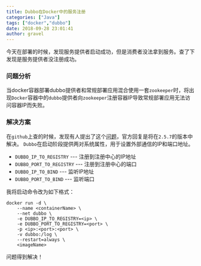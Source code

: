 ```yaml
---
title: Dubbo在Docker中的服务注册
categories: ["Java"]
tags: ["docker","dubbo"]
date: 2018-09-28 23:01:41 
author: gravel
---
```

今天在部署的时候，发现服务提供者启动成功，但是消费者没法拿到服务。查了下发现是服务提供者没注册成功。

<!--more-->

### 问题分析
当docker容器部署dubbo提供者和常规部署应用混合使用一套`zookeeper`时，将出现`Docker`容器中的`dubbo`提供者向`zookeeper`注册容器IP导致常规部署应用无法访问容器IP而失败。
### 解决方案
在`github`上查的时候，发现有人提出了这个[问题][1]，官方回复是将在`2.5.7`的版本中解决。
`Dubbo`在启动阶段提供两对系统属性，用于设置外部通信的IP和端口地址。

* `DUBBO_IP_TO_REGISTRY` --- 注册到注册中心的IP地址
* `DUBBO_PORT_TO_REGISTRY` --- 注册到注册中心的端口
* `DUBBO_IP_TO_BIND` --- 监听IP地址
* `DUBBO_PORT_TO_BIND` --- 监听端口

我将启动命令改为如下格式：
```
docker run -d \
    --name <containerName> \
    --net dubbo \
    -e DUBBO_IP_TO_REGISTRY=<ip> \
    -e DUBBO_PORT_TO_REGISTRY=<port> \
    -p <ip>:<port>:<port> \
    -v dubbo:/log \
    --restart=always \
    <imageName> 
```

问题得到解决！

[1]: https://github.com/apache/incubator-dubbo/issues/668